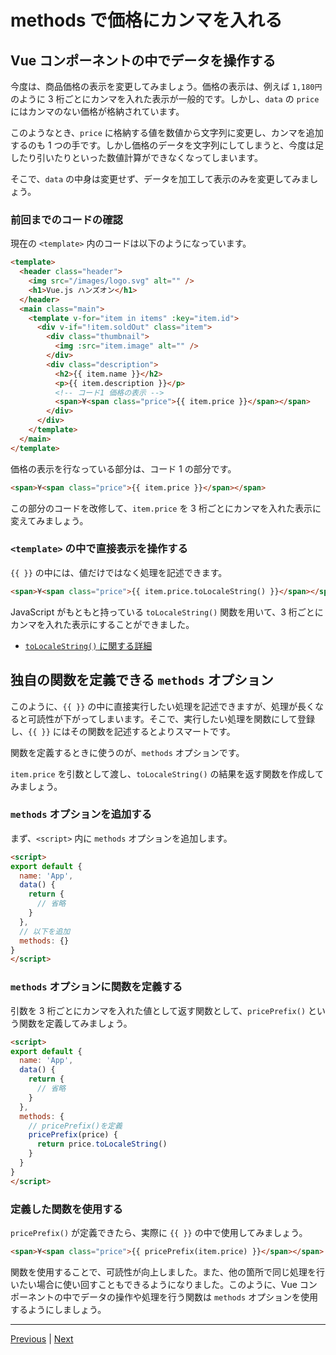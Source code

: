# methods で価格にカンマを入れる

## Vue コンポーネントの中でデータを操作する

今度は、商品価格の表示を変更してみましょう。価格の表示は、例えば `1,180円` のように 3 桁ごとにカンマを入れた表示が一般的です。しかし、`data` の `price` にはカンマのない価格が格納されています。

このようなとき、`price` に格納する値を数値から文字列に変更し、カンマを追加するのも 1 つの手です。しかし価格のデータを文字列にしてしまうと、今度は足したり引いたりといった数値計算ができなくなってしまいます。

そこで、`data` の中身は変更せず、データを加工して表示のみを変更してみましょう。

### 前回までのコードの確認

現在の `<template>` 内のコードは以下のようになっています。

```html
<template>
  <header class="header">
    <img src="/images/logo.svg" alt="" />
    <h1>Vue.js ハンズオン</h1>
  </header>
  <main class="main">
    <template v-for="item in items" :key="item.id">
      <div v-if="!item.soldOut" class="item">
        <div class="thumbnail">
          <img :src="item.image" alt="" />
        </div>
        <div class="description">
          <h2>{{ item.name }}</h2>
          <p>{{ item.description }}</p>
          <!-- コード1 価格の表示 -->
          <span>¥<span class="price">{{ item.price }}</span></span>
        </div>
      </div>
    </template>
  </main>
</template>
```

価格の表示を行なっている部分は、コード 1 の部分です。

```html
<span>¥<span class="price">{{ item.price }}</span></span>
```

この部分のコードを改修して、`item.price` を 3 桁ごとにカンマを入れた表示に変えてみましょう。

### `<template>` の中で直接表示を操作する

`{{ }}` の中には、値だけではなく処理を記述できます。

```html
<span>¥<span class="price">{{ item.price.toLocaleString() }}</span></span>
```

JavaScript がもともと持っている `toLocaleString()` 関数を用いて、3 桁ごとにカンマを入れた表示にすることができました。

- [ `toLocaleString()` に関する詳細](https://developer.mozilla.org/ja/docs/Web/JavaScript/Reference/Global_Objects/Number/toLocaleString)

## 独自の関数を定義できる `methods` オプション

このように、`{{ }}` の中に直接実行したい処理を記述できますが、処理が長くなると可読性が下がってしまいます。そこで、実行したい処理を関数にして登録し、`{{ }}` にはその関数を記述するとよりスマートです。

関数を定義するときに使うのが、`methods` オプションです。

`item.price` を引数として渡し、`toLocaleString()` の結果を返す関数を作成してみましょう。

### `methods` オプションを追加する

まず、`<script>` 内に `methods` オプションを追加します。

```html
<script>
export default {
  name: 'App',
  data() {
    return {
      // 省略
    }
  },
  // 以下を追加
  methods: {}
}
</script>
```

### `methods` オプションに関数を定義する

引数を 3 桁ごとにカンマを入れた値として返す関数として、`pricePrefix()` という関数を定義してみましょう。

```html
<script>
export default {
  name: 'App',
  data() {
    return {
      // 省略
    }
  },
  methods: {
    // pricePrefix()を定義
    pricePrefix(price) {
      return price.toLocaleString()
    }
  }
}
</script>
```

### 定義した関数を使用する

`pricePrefix()` が定義できたら、実際に `{{ }}` の中で使用してみましょう。

```html
<span>¥<span class="price">{{ pricePrefix(item.price) }}</span></span>
```

関数を使用することで、可読性が向上しました。また、他の箇所で同じ処理を行いたい場合に使い回すこともできるようになりました。このように、Vue コンポーネントの中でデータの操作や処理を行う関数は `methods` オプションを使用するようにしましょう。

---

[Previous](v-if.md) | [Next](event.md)
